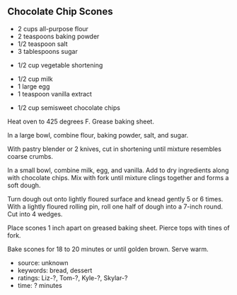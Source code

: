 Chocolate Chip Scones
---------------------

- 2 cups all-purpose flour
- 2 teaspoons baking powder
- 1/2 teaspoon salt
- 3 tablespoons sugar
<!-- -->
- 1/2 cup vegetable shortening
<!-- -->
- 1/2 cup milk
- 1 large egg
- 1 teaspoon vanilla extract
<!-- -->
- 1/2 cup semisweet chocolate chips

Heat oven to 425 degrees F.  Grease baking sheet.

In a large bowl, combine flour, baking powder, salt, and sugar.

With pastry blender or 2 knives, cut in shortening until mixture
resembles coarse crumbs.

In a small bowl, combine milk, egg, and vanilla.  Add to dry
ingredients along with chocolate chips.  Mix with fork until mixture
clings together and forms a soft dough.

Turn dough out onto lightly floured surface and knead gently 5 or 6
times.  With a lightly floured rolling pin, roll one half of dough
into a 7-inch round.  Cut into 4 wedges.

Place scones 1 inch apart on greased baking sheet.  Pierce tops with
tines of fork.

Bake scones for 18 to 20 minutes or until golden brown.  Serve warm.

- source: unknown
- keywords: bread, dessert
- ratings: Liz-?, Tom-?, Kyle-?, Skylar-?
- time: ? minutes

